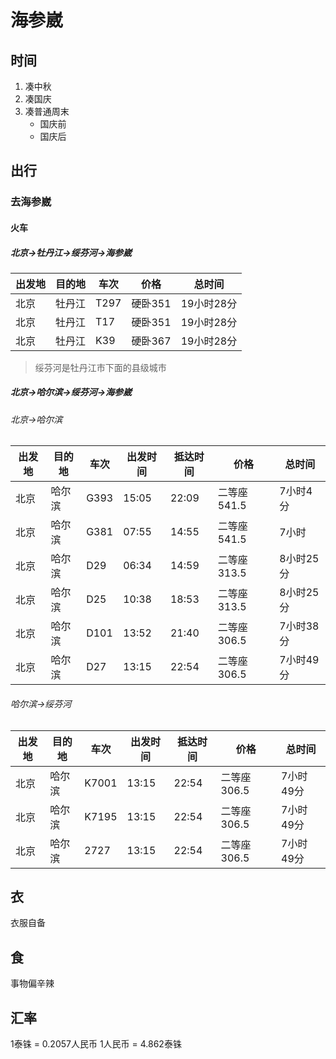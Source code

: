 # 海参崴
## 时间
1. 凑中秋
2. 凑国庆
3. 凑普通周末
	- 国庆前
	- 国庆后

## 出行
### 去海参崴
#### 火车
##### 北京->牡丹江->绥芬河->海参崴
|出发地|目的地|车次|价格|总时间|
|---|---|---|---|---|
|北京|牡丹江|T297|硬卧351|19小时28分|
|北京|牡丹江|T17|硬卧351|19小时28分|
|北京|牡丹江|K39|硬卧367|19小时28分|

> 绥芬河是牡丹江市下面的县级城市

##### 北京->哈尔滨->绥芬河->海参崴
###### 北京->哈尔滨
|出发地|目的地|车次|出发时间|抵达时间|价格|总时间|
|---|---|---|---|---|---|---|
|北京|哈尔滨|G393|15:05|22:09|二等座541.5|7小时4分|
|北京|哈尔滨|G381|07:55|14:55|二等座541.5|7小时|
|北京|哈尔滨|D29|06:34|14:59|二等座313.5|8小时25分|
|北京|哈尔滨|D25|10:38|18:53|二等座313.5|8小时25分|
|北京|哈尔滨|D101|13:52|21:40|二等座306.5|7小时38分|
|北京|哈尔滨|D27|13:15|22:54|二等座306.5|7小时49分|
###### 哈尔滨->绥芬河
|出发地|目的地|车次|出发时间|抵达时间|价格|总时间|
|---|---|---|---|---|---|---|
|北京|哈尔滨|K7001|13:15|22:54|二等座306.5|7小时49分|
|北京|哈尔滨|K7195|13:15|22:54|二等座306.5|7小时49分|
|北京|哈尔滨|2727|13:15|22:54|二等座306.5|7小时49分|

## 衣
衣服自备
## 食
事物偏辛辣
## 汇率
1泰铢 = 0.2057人民币
1人民币 = 4.862泰铢